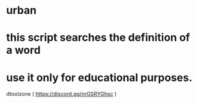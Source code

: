 # urban
# this script searches the definition of a word
# use it only for educational purposes.
dtoolzone ( https://discord.gg/nrGSRYGhsc )
